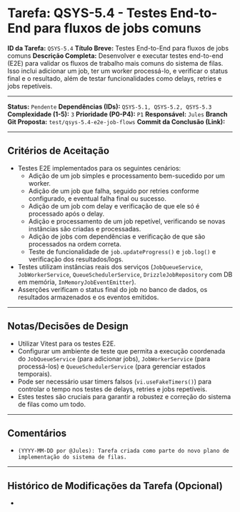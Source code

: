 # Tarefa: QSYS-5.4 - Testes End-to-End para fluxos de jobs comuns

**ID da Tarefa:** `QSYS-5.4`
**Título Breve:** Testes End-to-End para fluxos de jobs comuns
**Descrição Completa:**
Desenvolver e executar testes end-to-end (E2E) para validar os fluxos de trabalho mais comuns do sistema de filas. Isso inclui adicionar um job, ter um worker processá-lo, e verificar o status final e o resultado, além de testar funcionalidades como delays, retries e jobs repetíveis.

---

**Status:** `Pendente`
**Dependências (IDs):** `QSYS-5.1, QSYS-5.2, QSYS-5.3`
**Complexidade (1-5):** `3`
**Prioridade (P0-P4):** `P1`
**Responsável:** `Jules`
**Branch Git Proposta:** `test/qsys-5.4-e2e-job-flows`
**Commit da Conclusão (Link):**

---

## Critérios de Aceitação
- Testes E2E implementados para os seguintes cenários:
    - Adição de um job simples e processamento bem-sucedido por um worker.
    - Adição de um job que falha, seguido por retries conforme configurado, e eventual falha final ou sucesso.
    - Adição de um job com delay e verificação de que ele só é processado após o delay.
    - Adição e processamento de um job repetível, verificando se novas instâncias são criadas e processadas.
    - Adição de jobs com dependências e verificação de que são processados na ordem correta.
    - Teste de funcionalidade de `job.updateProgress()` e `job.log()` e verificação dos resultados/logs.
- Testes utilizam instâncias reais dos serviços (`JobQueueService`, `JobWorkerService`, `QueueSchedulerService`, `DrizzleJobRepository` com DB em memória, `InMemoryJobEventEmitter`).
- Asserções verificam o status final do job no banco de dados, os resultados armazenados e os eventos emitidos.

---

## Notas/Decisões de Design
- Utilizar Vitest para os testes E2E.
- Configurar um ambiente de teste que permita a execução coordenada do `JobQueueService` (para adicionar jobs), `JobWorkerService` (para processá-los) e `QueueSchedulerService` (para gerenciar estados temporais).
- Pode ser necessário usar timers falsos (`vi.useFakeTimers()`) para controlar o tempo nos testes de delays, retries e jobs repetíveis.
- Estes testes são cruciais para garantir a robustez e correção do sistema de filas como um todo.

---

## Comentários
- `(YYYY-MM-DD por @Jules): Tarefa criada como parte do novo plano de implementação do sistema de filas.`

---

## Histórico de Modificações da Tarefa (Opcional)
-
